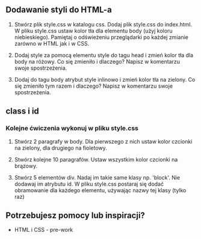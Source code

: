 ## Dodawanie styli do HTML-a

1. Stwórz plik style.css w katalogu css. Dodaj plik style.css do index.html. W pliku style.css ustaw kolor tła dla elementu body (użyj koloru niebieskiego). Pamiętaj o odświeżeniu przeglądarki po każdej zmianie zarówno w HTML jak i w CSS.

2. Dodaj style za pomocą elementu style do tagu head i zmień kolor tła dla body na różowy. Co się zmieniło i dlaczego? Napisz w komentarzu swoje spostrzeżenia.

3. Dodaj do tagu body atrybut style inlinowo i zmień kolor tła na zielony. Co się zmieniło tym razem i dlaczego? Napisz w komentarzu swoje spostrzeżenia.

## class i id
### Kolejne ćwiczenia wykonuj w pliku style.css

1. Stwórz 2 paragrafy w body. Dla pierwszego z nich ustaw kolor czcionki na zielony, dla drugiego na fioletowy.

2. Stwórz kolejne 10 paragrafów. Ustaw wszystkim kolor czcionki na brązowy.

3. Stwórz 5 elementów div. Nadaj im takie same klasy np. 'block'. Nie dodawaj im atrybutu id.
 W pliku style.css postaraj się dodać obramowanie dla każdego elementu, używając nazwy tej klasy (tylko raz)

## Potrzebujesz pomocy lub inspiracji?
* HTML i CSS - pre-work
